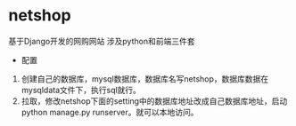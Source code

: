 # netshop
基于Django开发的网购网站
涉及python和前端三件套
+ 配置
1. 创建自己的数据库，mysql数据库，数据库名写netshop，数据库数据在mysqldata文件下，执行sql就行。
2. 拉取，修改netshop下面的setting中的数据库地址改成自己数据库地址，启动python manage.py runserver。就可以本地访问。
